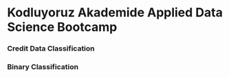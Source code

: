# Kodluyoruz Akademide Applied Data Science Bootcamp 

### Credit Data Classification

### Binary Classification
